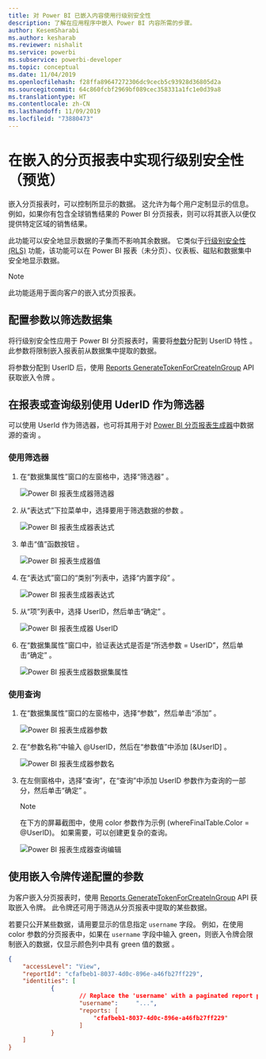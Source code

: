 ```yaml
---
title: 对 Power BI 已嵌入内容使用行级别安全性
description: 了解在应用程序中嵌入 Power BI 内容所需的步骤。
author: KesemSharabi
ms.author: kesharab
ms.reviewer: nishalit
ms.service: powerbi
ms.subservice: powerbi-developer
ms.topic: conceptual
ms.date: 11/04/2019
ms.openlocfilehash: f28ffa89647272306dc9cecb5c93928d36805d2a
ms.sourcegitcommit: 64c860fcbf2969bf089cec358331a1fc1e0d39a8
ms.translationtype: HT
ms.contentlocale: zh-CN
ms.lasthandoff: 11/09/2019
ms.locfileid: "73880473"
---
```

# <a name="implementing-row-level-security-in-embedded-paginated-reports-preview"></a>在嵌入的分页报表中实现行级别安全性（预览）

嵌入分页报表时，可以控制所显示的数据。 这允许为每个用户定制显示的信息。 例如，如果你有包含全球销售结果的 Power BI 分页报表，则可以将其嵌入以便仅提供特定区域的销售结果。

此功能可以安全地显示数据的子集而不影响其余数据。 它类似于[行级别安全性 (RLS)](embedded-row-level-security.md) 功能，该功能可以在 Power BI 报表（未分页）、仪表板、磁贴和数据集中安全地显示数据。  

> [!Note]
> 此功能适用于面向客户的嵌入式分页报表。

## <a name="configuring-a-parameter-to-filter-the-dataset"></a>配置参数以筛选数据集

将行级别安全性应用于 Power BI 分页报表时，需要将[参数](../report-builder-parameters.md)分配到 UserID 特性  。 此参数将限制嵌入报表前从数据集中提取的数据。

将参数分配到 UserID 后，使用 [Reports GenerateTokenForCreateInGroup](https://docs.microsoft.com/rest/api/power-bi/embedtoken/reports_generatetokenforcreateingroup) API 获取嵌入令牌  。

## <a name="use-uderid-as-a-filter-at-report-or-query-level"></a>在报表或查询级别使用 UderID 作为筛选器

可以使用 UserId 作为筛选器，也可将其用于对 [Power BI 分页报表生成器](../report-builder-power-bi.md)中数据源的查询    。

### <a name="using-the-filter"></a>使用筛选器

1. 在“数据集属性”窗口的左窗格中，选择“筛选器”   。

    ![Power BI 报表生成器筛选器](media/embedded-paginated-reports-secure-data/filter.png)

2. 从“表达式”下拉菜单中，选择要用于筛选数据的参数  。

     ![Power BI 报表生成器表达式](media/embedded-paginated-reports-secure-data/expression.png)

3. 单击“值”函数按钮  。 

    ![Power BI 报表生成器值](media/embedded-paginated-reports-secure-data/function.png)

4. 在“表达式”窗口的“类别”列表中，选择“内置字段”    。

    ![Power BI 报表生成器表达式](media/embedded-paginated-reports-secure-data/built-in-fields.png)

5. 从“项”列表中，选择 UserID，然后单击“确定”    。

    ![Power BI 报表生成器 UserID](media/embedded-paginated-reports-secure-data/userid.png)

6. 在“数据集属性”窗口中，验证表达式是否是“所选参数 = UserID”，然后单击“确定”    。

    ![Power BI 报表生成器数据集属性](media/embedded-paginated-reports-secure-data/verify.png)

### <a name="using-a-query"></a>使用查询

1. 在“数据集属性”窗口的左窗格中，选择“参数”，然后单击“添加”    。

    ![Power BI 报表生成器参数](media/embedded-paginated-reports-secure-data/parameters.png)

2. 在“参数名称”中输入 @UserID，然后在“参数值”中添加 [&UserID]     。

    ![Power BI 报表生成器参数名](media/embedded-paginated-reports-secure-data/parameter-name.png) 

3. 在左侧窗格中，选择“查询”，在“查询”中添加 UserID 参数作为查询的一部分，然后单击“确定”    。
    > [!NOTE]
    > 在下方的屏幕截图中，使用 color 参数作为示例 (whereFinalTable.Color = @UserID)。 如果需要，可以创建更复杂的查询。

    ![Power BI 报表生成器查询编辑](media/embedded-paginated-reports-secure-data/query-edit.png)

## <a name="passing-the-configured-parameter-using-the-embed-token"></a>使用嵌入令牌传递配置的参数

为客户嵌入分页报表时，使用 [Reports GenerateTokenForCreateInGroup](https://docs.microsoft.com/rest/api/power-bi/embedtoken/reports_generatetokenforcreateingroup) API 获取嵌入令牌。 此令牌还可用于筛选从分页报表中提取的某些数据。

若要只公开某些数据，请用要显示的信息指定 `username` 字段。 例如，在使用 color 参数的分页报表中，如果在 `username` 字段中输入 green，则嵌入令牌会限制嵌入的数据，仅显示颜色列中具有 green 值的数据   。

```JSON
{
    "accessLevel": "View",
    "reportId": "cfafbeb1-8037-4d0c-896e-a46fb27ff229",
    "identities": [
            {
                    // Replace the 'username' with a paginated report parameter
                    "username":     "...",
                    "reports: [
                        "cfafbeb1-8037-4d0c-896e-a46fb27ff229"
                    ]
            }
    ]
}
```
